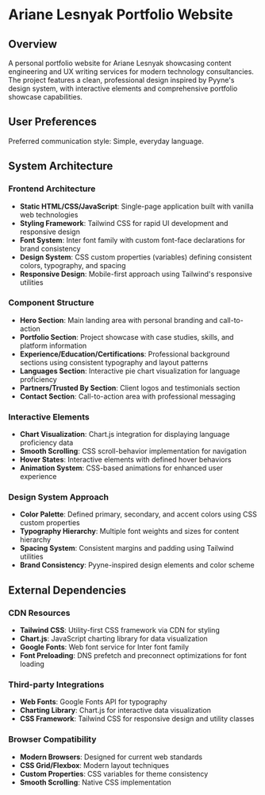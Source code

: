 # Ariane Lesnyak Portfolio Website

## Overview

A personal portfolio website for Ariane Lesnyak showcasing content engineering and UX writing services for modern technology consultancies. The project features a clean, professional design inspired by Pyyne's design system, with interactive elements and comprehensive portfolio showcase capabilities.

## User Preferences

Preferred communication style: Simple, everyday language.

## System Architecture

### Frontend Architecture
- **Static HTML/CSS/JavaScript**: Single-page application built with vanilla web technologies
- **Styling Framework**: Tailwind CSS for rapid UI development and responsive design
- **Font System**: Inter font family with custom font-face declarations for brand consistency
- **Design System**: CSS custom properties (variables) defining consistent colors, typography, and spacing
- **Responsive Design**: Mobile-first approach using Tailwind's responsive utilities

### Component Structure
- **Hero Section**: Main landing area with personal branding and call-to-action
- **Portfolio Section**: Project showcase with case studies, skills, and platform information
- **Experience/Education/Certifications**: Professional background sections using consistent typography and layout patterns
- **Languages Section**: Interactive pie chart visualization for language proficiency
- **Partners/Trusted By Section**: Client logos and testimonials section
- **Contact Section**: Call-to-action area with professional messaging

### Interactive Elements
- **Chart Visualization**: Chart.js integration for displaying language proficiency data
- **Smooth Scrolling**: CSS scroll-behavior implementation for navigation
- **Hover States**: Interactive elements with defined hover behaviors
- **Animation System**: CSS-based animations for enhanced user experience

### Design System Approach
- **Color Palette**: Defined primary, secondary, and accent colors using CSS custom properties
- **Typography Hierarchy**: Multiple font weights and sizes for content hierarchy
- **Spacing System**: Consistent margins and padding using Tailwind utilities
- **Brand Consistency**: Pyyne-inspired design elements and color scheme

## External Dependencies

### CDN Resources
- **Tailwind CSS**: Utility-first CSS framework via CDN for styling
- **Chart.js**: JavaScript charting library for data visualization
- **Google Fonts**: Web font service for Inter font family
- **Font Preloading**: DNS prefetch and preconnect optimizations for font loading

### Third-party Integrations
- **Web Fonts**: Google Fonts API for typography
- **Charting Library**: Chart.js for interactive data visualization
- **CSS Framework**: Tailwind CSS for responsive design and utility classes

### Browser Compatibility
- **Modern Browsers**: Designed for current web standards
- **CSS Grid/Flexbox**: Modern layout techniques
- **Custom Properties**: CSS variables for theme consistency
- **Smooth Scrolling**: Native CSS implementation